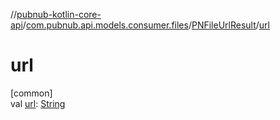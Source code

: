 //[pubnub-kotlin-core-api](../../../index.md)/[com.pubnub.api.models.consumer.files](../index.md)/[PNFileUrlResult](index.md)/[url](url.md)

# url

[common]\
val [url](url.md): [String](https://kotlinlang.org/api/latest/jvm/stdlib/kotlin-stdlib/kotlin/-string/index.html)
